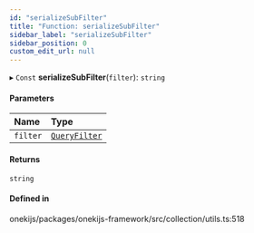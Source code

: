 ```yaml
---
id: "serializeSubFilter"
title: "Function: serializeSubFilter"
sidebar_label: "serializeSubFilter"
sidebar_position: 0
custom_edit_url: null
---
```


▸ `Const` **serializeSubFilter**(`filter`): `string`

#### Parameters

| Name | Type |
| :------ | :------ |
| `filter` | [`QueryFilter`](../interfaces/QueryFilter.md) |

#### Returns

`string`

#### Defined in

onekijs/packages/onekijs-framework/src/collection/utils.ts:518
